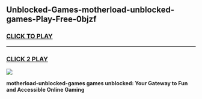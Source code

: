 
## Unblocked-Games-motherload-unblocked-games-Play-Free-0bjzf
<h3>
<a href="https://premium76.site?title=motherload-unblocked-games&ref=09A">CLICK TO PLAY</a></h3>
<hr>

<h3>
<a href="https://premium76.site?title=motherload-unblocked-games&ref=09A">CLICK 2 PLAY</a>
  
</h3>

<a href="https://premium76.site?title=motherload-unblocked-games&ref=09A"><img src="https://clearcache.store/games.png"></a>


**motherload-unblocked-games games unblocked: Your Gateway to Fun and Accessible Online Gaming**
